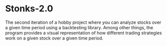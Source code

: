 # Stonks-2.0
The second iteration of a hobby project where you can analyze stocks over a given time period using a backtesting library.
Among other things, the program provides a visual representation of how different trading strategies work on a given stock over a given time period.
